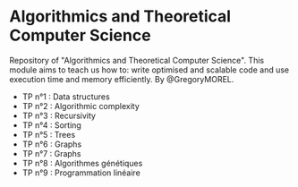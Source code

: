 # Algorithmics and Theoretical Computer Science

Repository of "Algorithmics and Theoretical Computer Science". 
This module aims to teach us how to: write optimised and scalable code and use execution time and memory efficiently. By @GregoryMOREL.
- TP n°1 : Data structures
- TP n°2 : Algorithmic complexity
- TP n°3 : Recursivity
- TP n°4 : Sorting
- TP n°5 : Trees
- TP n°6 : Graphs
- TP n°7 : Graphs
- TP n°8 : Algorithmes génétiques
- TP n°9 : Programmation linéaire
